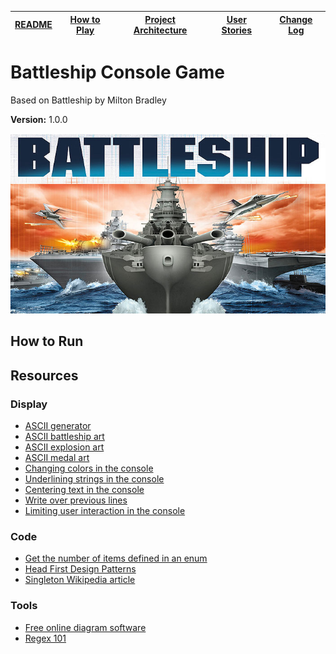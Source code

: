 |[README](README.md)|[How to Play](assets/how-to-play.md)|[Project Architecture](assets/architecture.md)|[User Stories](assets/user-stories.md)|[Change Log](assets/change-log.md)|
|-|-|-|-|-|

# Battleship Console Game
Based on Battleship by Milton Bradley

**Version:** 1.0.0


![Battleship Game Image](assets/images/battleship.jpg)

## How to Run

## Resources

### Display
* [ASCII generator](http://www.network-science.de/ascii/)
* [ASCII battleship art](http://asciiartboats.blogspot.com/2016/06/battleship-ascii-art.html)
* [ASCII explosion art](https://www.asciiart.eu/weapons/explosives)
* [ASCII medal art](https://www.asciiart.eu/miscellaneous/awards)
* [Changing colors in the console](https://stackoverflow.com/questions/7524057/how-do-i-change-the-full-background-color-of-the-console-window-in-c)
* [Underlining strings in the console](https://stackoverflow.com/questions/5237666/adding-text-decorations-to-console-output)
* [Centering text in the console](https://stackoverflow.com/questions/12847960/centering-text-in-c-sharp-console-app-only-working-with-some-input)
* [Write over previous lines](https://stackoverflow.com/questions/8946808/can-console-clear-be-used-to-only-clear-a-line-instead-of-whole-console/14083947)
* [Limiting user interaction in the console](https://stackoverflow.com/questions/32532024/disabling-user-input-in-a-console-application)

### Code
* [Get the number of items defined in an enum](https://stackoverflow.com/questions/856154/total-number-of-items-defined-in-an-enum)
* [Head First Design Patterns](https://www.oreilly.com/library/view/head-first-design/0596007124/)
* [Singleton Wikipedia article](https://en.wikipedia.org/wiki/Singleton_pattern)

### Tools
* [Free online diagram software](https://www.draw.io/)
* [Regex 101](https://regex101.com/)
